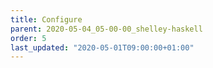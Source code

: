 ```yaml
---
title: Configure
parent: 2020-05-04_05-00-00_shelley-haskell
order: 5
last_updated: "2020-05-01T09:00:00+01:00"
---
```

